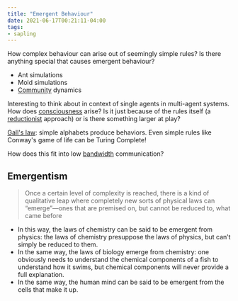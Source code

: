 ```yaml
---
title: "Emergent Behaviour"
date: 2021-06-17T00:21:11-04:00
tags:
- sapling
---
```


How complex behaviour can arise out of seemingly simple rules? Is there anything special that causes emergent behaviour?
* Ant simulations
* Mold simulations
* [Community](/thoughts/communities) dynamics

Interesting to think about in context of single agents in multi-agent systems. How does [consciousness](thoughts/consciousness.md) arise? Is it just because of the rules itself (a [reductionist](thoughts/Reductionism.md) approach) or is there something larger at play?

[Gall's law](thoughts/Gall's%20law.md): simple alphabets produce behaviors. Even simple rules like Conway's game of life can be Turing Complete!

How does this fit into low [bandwidth](thoughts/bandwidth.md) communication?

## Emergentism
> Once a certain level of complexity is reached, there is a kind of qualitative leap where completely new sorts of physical laws can “emerge”—ones that are premised on, but cannot be reduced to, what came before

- In this way, the laws of chemistry can be said to be emergent from physics: the laws of chemistry presuppose the laws of physics, but can’t simply be reduced to them.
- In the same way, the laws of biology emerge from chemistry: one obviously needs to understand the chemical components of a fish to understand how it swims, but chemical components will never provide a full explanation.
- In the same way, the human mind can be said to be emergent from the cells that make it up.